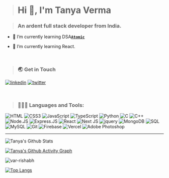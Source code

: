 > <h1 align="left">Hi 👋, I'm Tanya Verma</h1>



> <h3 align="left">An ardent full stack developer from India.</h3>

- 🔭 I’m currently learning DSA<a href="https://github.com/tanya2203/Atomic">**`Atomic`**</a>

- 🌱 I’m currently learning React.

<br> 

><h3 align="left">🌏 Get in Touch</h3>
[![linkedin](https://img.shields.io/badge/linkedin-0A66C2?style=for-the-badge&logo=linkedin&logoColor=white)](https://www.linkedin.com/in/tanya-verma-2795b3222/)
[![twitter](https://img.shields.io/badge/twitter-1DA1F2?style=for-the-badge&logo=twitter&logoColor=white)](https://twitter.com/tanyaverma2022) 




<br>

><h3 align="left">🧑🏻‍💻 Languages and Tools:</h3>

![HTML](https://img.shields.io/badge/html5-E34F26.svg?style=for-the-badge&logo=html5&logoColor=white)
![CSS3](https://img.shields.io/badge/css3-%231572B6.svg?style=for-the-badge&logo=css3&logoColor=white)
![JavaScript](https://img.shields.io/badge/javascript-%23323330.svg?style=for-the-badge&logo=javascript&logoColor=%23F7DF1E)
![TypeScript](https://img.shields.io/badge/typescript-007acc.svg?style=for-the-badge&logo=typescript&logoColor=white)
![Python](https://img.shields.io/badge/python-blue.svg?style=for-the-badge&logo=c&logoColor=white)
![C](https://img.shields.io/badge/c-%2300599C.svg?style=for-the-badge&logo=c&logoColor=white)
![C++](https://img.shields.io/badge/c++-%2300599C.svg?style=for-the-badge&logo=c%2B%2B&logoColor=white)
![Node.JS](https://img.shields.io/badge/nodejs-339933.svg?style=for-the-badge&logo=c%2B%2B&logoColor=white)
![Express.JS](https://img.shields.io/badge/expressjs-black.svg?style=for-the-badge&logo=expressjs&logoColor=white)
![React](https://img.shields.io/badge/react-%2320232a.svg?style=for-the-badge&logo=react&logoColor=%2361DAFB)
![Next JS](https://img.shields.io/badge/next.js-000000?style=for-the-badge&logo=nextdotjs&logoColor=white)
![jquery](https://img.shields.io/badge/jQuery-0769AD?style=for-the-badge&logo=jquery&logoColor=white)
![MongoDB](https://img.shields.io/badge/mongodb-4DB33D.svg?style=for-the-badge&logo=mongodb&logoColor=white)
![SQL](https://img.shields.io/badge/sql-00758F.svg?style=for-the-badge&logo=sql&logoColor=white)
![MySQL](https://img.shields.io/badge/mysql-F29111.svg?style=for-the-badge&logo=mysql&logoColor=white)
![Git](https://img.shields.io/badge/git-f34f29.svg?style=for-the-badge&logo=git&logoColor=white)
![Firebase](https://img.shields.io/badge/firebase-ffca28?style=for-the-badge&logo=firebase&logoColor=black)
![Vercel](https://img.shields.io/badge/vercel-%23000000.svg?style=for-the-badge&logo=vercel&logoColor=white)
![Adobe Photoshop](https://img.shields.io/badge/adobephotoshop-%2331A8FF.svg?style=for-the-badge&logo=adobephotoshop&logoColor=white)
<br>

---
 
![Tanya's Github Stats](https://github-readme-stats.vercel.app//api?username=tanya2203&show_icons=true&theme=gotham&hide_border=true&bg_color=0d1117&title_color=38d252&icon_color=1f6fea&text_color=fefefe)
 
[![Tanya's Github Activity Graph](https://github-readme-activity-graph.cyclic.app/graph?username=tanya2203&bg_color=0d1117&color=f0f0f0&line=38d252&point=ffffff&area=true&hide_border=true)](https://github.com/ashutosh00710/github-readme-activity-graph)

<img align="center" src="https://github-readme-streak-stats.herokuapp.com/?user=tanya2203&theme=github-dark&hide_border=true" alt="var-rishabh"/>

[![Top Langs](https://github-readme-stats.vercel.app//api/top-langs/?username=tanya2203&layout=compact&theme=gotham&langs_count=10&hide_border=true&bg_color=0d1117&text_color=fefefe)](https://github.com/anuraghazra/github-readme-stats)
